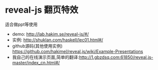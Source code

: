 # reveal-js 翻页特效

适合做ppt等使用

* demo: http://lab.hakim.se/reveal-js/#/
* 实例: http://shuklan.com/haskell/lec01.html#/
* github源码(其他使用实例) https://github.com/hakimel/reveal.js/wiki/Example-Presentations
* 我自己的在线演示页面,简单的翻译:http://1.gbzdsq.com:61850/reveal.js-master/index_cn.html#/